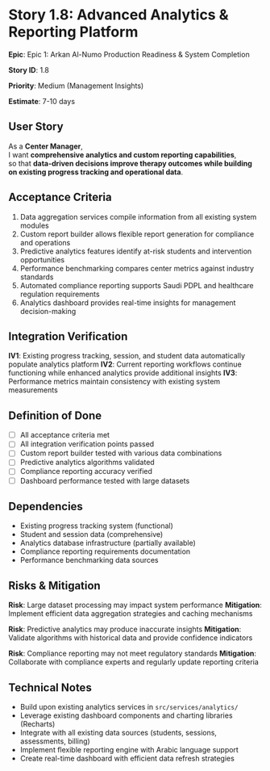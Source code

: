 # Story 1.8: Advanced Analytics & Reporting Platform

**Epic**: Epic 1: Arkan Al-Numo Production Readiness & System Completion

**Story ID**: 1.8

**Priority**: Medium (Management Insights)

**Estimate**: 7-10 days

## User Story

As a **Center Manager**,  
I want **comprehensive analytics and custom reporting capabilities**,  
so that **data-driven decisions improve therapy outcomes while building on existing progress tracking and operational data**.

## Acceptance Criteria

1. Data aggregation services compile information from all existing system modules
2. Custom report builder allows flexible report generation for compliance and operations
3. Predictive analytics features identify at-risk students and intervention opportunities
4. Performance benchmarking compares center metrics against industry standards
5. Automated compliance reporting supports Saudi PDPL and healthcare regulation requirements
6. Analytics dashboard provides real-time insights for management decision-making

## Integration Verification

**IV1**: Existing progress tracking, session, and student data automatically populate analytics platform
**IV2**: Current reporting workflows continue functioning while enhanced analytics provide additional insights
**IV3**: Performance metrics maintain consistency with existing system measurements

## Definition of Done

- [ ] All acceptance criteria met
- [ ] All integration verification points passed
- [ ] Custom report builder tested with various data combinations
- [ ] Predictive analytics algorithms validated
- [ ] Compliance reporting accuracy verified
- [ ] Dashboard performance tested with large datasets

## Dependencies

- Existing progress tracking system (functional)
- Student and session data (comprehensive)
- Analytics database infrastructure (partially available)
- Compliance reporting requirements documentation
- Performance benchmarking data sources

## Risks & Mitigation

**Risk**: Large dataset processing may impact system performance
**Mitigation**: Implement efficient data aggregation strategies and caching mechanisms

**Risk**: Predictive analytics may produce inaccurate insights
**Mitigation**: Validate algorithms with historical data and provide confidence indicators

**Risk**: Compliance reporting may not meet regulatory standards
**Mitigation**: Collaborate with compliance experts and regularly update reporting criteria

## Technical Notes

- Build upon existing analytics services in `src/services/analytics/`
- Leverage existing dashboard components and charting libraries (Recharts)
- Integrate with all existing data sources (students, sessions, assessments, billing)
- Implement flexible reporting engine with Arabic language support
- Create real-time dashboard with efficient data refresh strategies